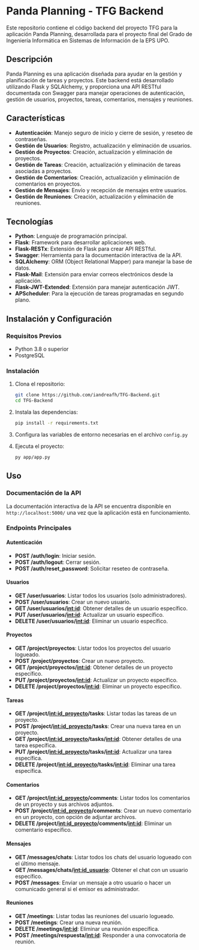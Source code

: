 # Panda Planning - TFG Backend

Este repositorio contiene el código backend del proyecto TFG para la aplicación Panda Planning, desarrollada para el proyecto final del Grado de Ingeniería Informática en Sistemas de Información de la EPS UPO.

## Descripción

Panda Planning es una aplicación diseñada para ayudar en la gestión y planificación de tareas y proyectos. Este backend está desarrollado utilizando Flask y SQLAlchemy, y proporciona una API RESTful documentada con Swagger para manejar operaciones de autenticación, gestión de usuarios, proyectos, tareas, comentarios, mensajes y reuniones.

## Características

- **Autenticación**: Manejo seguro de inicio y cierre de sesión, y reseteo de contraseñas.
- **Gestión de Usuarios**: Registro, actualización y eliminación de usuarios.
- **Gestión de Proyectos**: Creación, actualización y eliminación de proyectos.
- **Gestión de Tareas**: Creación, actualización y eliminación de tareas asociadas a proyectos.
- **Gestión de Comentarios**: Creación, actualización y eliminación de comentarios en proyectos.
- **Gestión de Mensajes**: Envío y recepción de mensajes entre usuarios.
- **Gestión de Reuniones**: Creación, actualización y eliminación de reuniones.

## Tecnologías

- **Python**: Lenguaje de programación principal.
- **Flask**: Framework para desarrollar aplicaciones web.
- **Flask-RESTx**: Extensión de Flask para crear API RESTful.
- **Swagger**: Herramienta para la documentación interactiva de la API.
- **SQLAlchemy**: ORM (Object Relational Mapper) para manejar la base de datos.
- **Flask-Mail**: Extensión para enviar correos electrónicos desde la aplicación.
- **Flask-JWT-Extended**: Extensión para manejar autenticación JWT.
- **APScheduler**: Para la ejecución de tareas programadas en segundo plano.

## Instalación y Configuración

### Requisitos Previos

- Python 3.8 o superior
- PostgreSQL

### Instalación

1. Clona el repositorio:
   ```bash
   git clone https://github.com/iandreafh/TFG-Backend.git
   cd TFG-Backend

2. Instala las dependencias:
   ```bash
   pip install -r requirements.txt

3. Configura las variables de entorno necesarias en el archivo `config.py`


4. Ejecuta el proyecto:
   ```bash
   py app/app.py

## Uso

### Documentación de la API

La documentación interactiva de la API se encuentra disponible en `http://localhost:5000/` una vez que la aplicación está en funcionamiento. 

### Endpoints Principales

#### Autenticación

- **POST /auth/login**: Iniciar sesión.
- **POST /auth/logout**: Cerrar sesión.
- **POST /auth/reset_password**: Solicitar reseteo de contraseña.

#### Usuarios

- **GET /user/usuarios**: Listar todos los usuarios (solo administradores).
- **POST /user/usuarios**: Crear un nuevo usuario.
- **GET /user/usuarios/<int:id>**: Obtener detalles de un usuario específico.
- **PUT /user/usuarios/<int:id>**: Actualizar un usuario específico.
- **DELETE /user/usuarios/<int:id>**: Eliminar un usuario específico.

#### Proyectos

- **GET /project/proyectos**: Listar todos los proyectos del usuario logueado.
- **POST /project/proyectos**: Crear un nuevo proyecto.
- **GET /project/proyectos/<int:id>**: Obtener detalles de un proyecto específico.
- **PUT /project/proyectos/<int:id>**: Actualizar un proyecto específico.
- **DELETE /project/proyectos/<int:id>**: Eliminar un proyecto específico.

#### Tareas

- **GET /project/<int:id_proyecto>/tasks**: Listar todas las tareas de un proyecto.
- **POST /project/<int:id_proyecto>/tasks**: Crear una nueva tarea en un proyecto.
- **GET /project/<int:id_proyecto>/tasks/<int:id>**: Obtener detalles de una tarea específica.
- **PUT /project/<int:id_proyecto>/tasks/<int:id>**: Actualizar una tarea específica.
- **DELETE /project/<int:id_proyecto>/tasks/<int:id>**: Eliminar una tarea específica.

#### Comentarios

- **GET /project/<int:id_proyecto>/comments**: Listar todos los comentarios de un proyecto y sus archivos adjuntos.
- **POST /project/<int:id_proyecto>/comments**: Crear un nuevo comentario en un proyecto, con opción de adjuntar archivos.
- **DELETE /project/<int:id_proyecto>/comments/<int:id>**: Eliminar un comentario específico.

#### Mensajes

- **GET /messages/chats**: Listar todos los chats del usuario logueado con el último mensaje.
- **GET /messages/chats/<int:id_usuario>**: Obtener el chat con un usuario específico.
- **POST /messages**: Enviar un mensaje a otro usuario o hacer un comunicado general si el emisor es administrador.

#### Reuniones

- **GET /meetings**: Listar todas las reuniones del usuario logueado.
- **POST /meetings**: Crear una nueva reunión.
- **DELETE /meetings/<int:id>**: Eliminar una reunión específica.
- **POST /meetings/respuesta/<int:id>**: Responder a una convocatoria de reunión.
